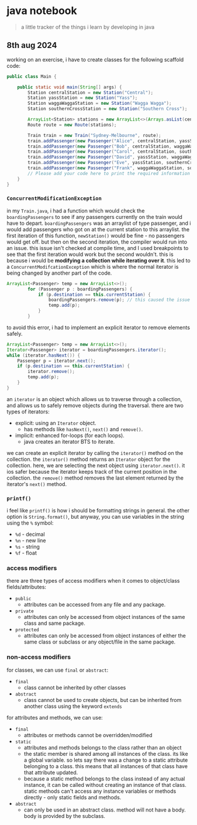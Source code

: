 # java notebook

> a little tracker of the things i learn by developing in java

## 8th aug 2024

working on an exercise, i have to create classes for the following scaffold code:

```java
public class Main {

    public static void main(String[] args) {
        Station centralStation = new Station("Central");
        Station yassStation = new Station("Yass");
        Station waggaWaggaStation = new Station("Wagga Wagga");
        Station southernCrossStation = new Station("Southern Cross");

        ArrayList<Station> stations = new ArrayList<>(Arrays.asList(centralStation, yassStation, waggaWaggaStation,southernCrossStation));
        Route route = new Route(stations);

        Train train = new Train("Sydney-Melbourne", route);
        train.addPassenger(new Passenger("Alice", centralStation, yassStation));
        train.addPassenger(new Passenger("Bob", centralStation, waggaWaggaStation));
        train.addPassenger(new Passenger("Carol", centralStation, southernCrossStation));
        train.addPassenger(new Passenger("David", yassStation, waggaWaggaStation));
        train.addPassenger(new Passenger("Eve", yassStation, southernCrossStation));
        train.addPassenger(new Passenger("Frank", waggaWaggaStation, southernCrossStation));
        // Please add your code here to print the required information
    }
}
```

### `ConcurrentModificationException`

in my `Train.java`, i had a function which would check the `boardingPassengers` to see if any passengers currently on the train would have to depart. `boardingPassengers` was an arraylist of type passenger, and i would add passengers who got on at the current station to this arraylist. the first iteration of this function, `newStation()` would be fine - no passengers would get off. but then on the second iteration, the compiler would run into an issue. this issue isn't checked at compile time, and I used breakpoints to see that the first iteration would work but the second wouldn't. this is because i would be **modifying a collection while iterating over it**. this led to a `ConcurrentModifcationException` which is where the normal iterator is being changed by another part of the code.

```java
ArrayList<Passenger> temp = new ArrayList<>();
        for (Passenger p : boardingPassengers) {
            if (p.destination == this.currentStation) {
                boardingPassengers.remove(p); // this caused the issue
                temp.add(p);
            }
        }
```

to avoid this error, i had to implement an explicit iterator to remove elements safely.

```java
ArrayList<Passenger> temp = new ArrayList<>();
Iterator<Passenger> iterator = boardingPassengers.iterator();
while (iterator.hasNext()) {
    Passenger p = iterator.next();
    if (p.destination == this.currentStation) {
        iterator.remove();
        temp.add(p);
    }
}
```

an `iterator` is an object which allows us to traverse through a collection, and allows us to safely remove objects during the traversal. there are two types of iterators:

- explicit: using an `Iterator` object.
  - has methods like `hasNext()`, `next()` and `remove()`.
- implicit: enhanced for-loops (for each loops).
  - java creates an iterator BTS to iterate.

we can create an explicit iterator by calling the `iterator()` method on the collection.
the `iterator()` method returns an `Iterator` object for the collection. here, we are selecting the next object using `iterator.next()`. it ios safer because the iterator keeps track of the current position in the collection. the `remove()` method removes the last element returned by the iterator's `next()` method.

### `printf()`

i feel like `printf()` is how i should be formatting strings in general. the other option is `String.format()`, but anyway, you can use variables in the string using the `%` symbol:

- `%d` - decimal
- `%n` - new line
- `%s` - string
- `%f` - float

### access modifiers

there are three types of access modifiers when it comes to object/class fields/attributes:

- `public`
  - attributes can be accessed from any file and any package.
- `private`
  - attributes can only be accessed from object instances of the same class and same package.
- `protected`
  - attributes can only be accessed from object instances of either the same class or subclass or any object/file in the same package.

### non-access modifiers

for classes, we can use `final` or `abstract`:

- `final`
  - class cannot be inherited by other classes
- `abstract`
  - class cannot be used to create objects, but can be inherited from another class using the keyword `extends`

for attributes and methods, we can use:

- `final`
  - attributes or methods cannot be overridden/modified
- `static`
  - attributes and methods belongs to the class rather than an object
  - the static member is shared among all instances of the class. its like a global variable. so lets say there was a change to a static attribute belonging to a class. this means that all instances of that class have that attribute updated.
  - because a static method belongs to the class instead of any actual instance, it can be called without creating an instance of that class. static methods can't access any instance variables or methods directly - only static fields and methods.
- `abstract`
  - can only be used in an abstract class. method will not have a body. body is provided by the subclass.
